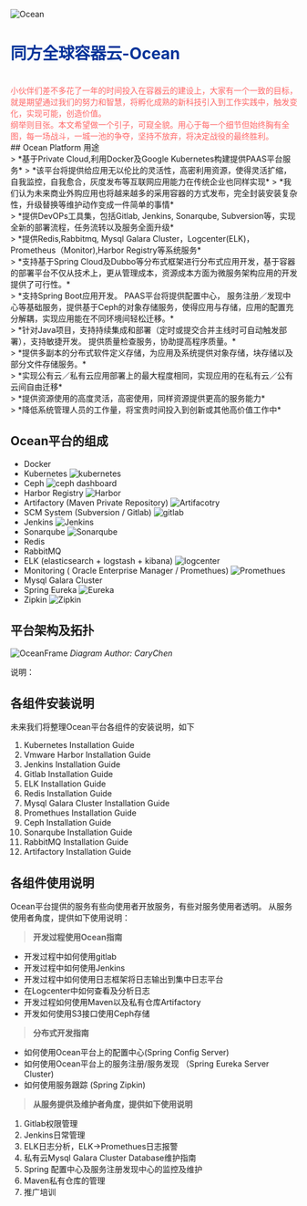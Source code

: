 
![Ocean](https://mmbiz.qlogo.cn/mmbiz_png/5Ofd65QfQBAK7QQJXOwPcvvOcnhG4hRJvAiaNBPCnDpccfULQqtMR1VLFKX63Aenf1BziaQwQibg6NUYSmUbdibJnw/0?wx_fmt=png)
<br />
# <font color="#003399">同方全球容器云-Ocean</font>
<br />

<font color="#FF6666">
小伙伴们差不多花了一年的时间投入在容器云的建设上，大家有一个一致的目标，就是期望通过我们的努力和智慧，将孵化成熟的新科技引入到工作实践中，触发变化，实现可能，创造价值。
<br>
纲举则目张。本文希望做一个引子，可窥全貌。用心于每一个细节但始终胸有全图，每一场战斗，一城一池的争夺，坚持不放弃，将决定战役的最终胜利。
</font>

<br />
## Ocean Platform 用途
<br />
> *基于Private Cloud,利用Docker及Google Kubernetes构建提供PAAS平台服务*
> *该平台将提供给应用无以伦比的灵活性，高密利用资源，使得灵活扩缩，自我监控，自我愈合，灰度发布等互联网应用能力在传统企业也同样实现*
> *我们认为未来商业外购应用也将越来越多的采用容器的方式发布，完全封装安装复杂性，升级替换等维护动作变成一件简单的事情*

<br />
> *提供DevOPs工具集，包括Gitlab, Jenkins, Sonarqube, Subversion等，实现全新的部署流程，任务流转以及服务全面升级*

<br />
> *提供Redis,Rabbitmq, Mysql Galara Cluster，Logcenter(ELK)，Prometheus（Monitor),Harbor Registry等系统服务*

<br />
> *支持基于Spring Cloud及Dubbo等分布式框架进行分布式应用开发，基于容器的部署平台不仅从技术上，更从管理成本，资源成本方面为微服务架构应用的开发提供了可行性。*

<br />
> *支持Spring Boot应用开发。 PAAS平台将提供配置中心， 服务注册／发现中心等基础服务，提供基于Ceph的对象存储服务，使得应用与存储，应用的配置充分解耦，实现应用能在不同环境间轻松迁移。*

<br />
> *针对Java项目，支持持续集成和部署（定时或提交合并主线时可自动触发部署），支持敏捷开发。 提供质量检查服务，协助提高程序质量。*

<br />
> *提供多副本的分布式软件定义存储，为应用及系统提供对象存储，块存储以及部分文件存储服务。*

<br />
> *实现公有云／私有云应用部署上的最大程度相同，实现应用的在私有云／公有云间自由迁移*

<br />
> *提供资源使用的高度灵活，高密使用，同样资源提供更高的服务能力*

<br />
> *降低系统管理人员的工作量，将宝贵时间投入到创新或其他高价值工作中*

<br />

## Ocean平台的组成

- Docker
- Kubernetes
![kubernetes](https://mmbiz.qlogo.cn/mmbiz_png/5Ofd65QfQBCLAg5aiazhvYYa9OGibBoJzy10uOzoZ2gibDic6iaxgak4MIZFwnnicyBEuodwLp8tiaiaZtHf3bibZ4eHx4w/0?wx_fmt=png)
- Ceph
![ceph dashboard ](https://mmbiz.qlogo.cn/mmbiz_png/5Ofd65QfQBCLAg5aiazhvYYa9OGibBoJzypQia9UnPaRibkL2A0zTyZAs5vvAHUsJicVjSo0MnECCZJ0XRkK7Jz5MwA/0?wx_fmt=png)
- Harbor Registry
![Harbor](https://mmbiz.qlogo.cn/mmbiz_png/5Ofd65QfQBCLAg5aiazhvYYa9OGibBoJzyYo1cD1LJGSJXPEDHdtDiaSoTmsI8vckYNz0AMmy3Z2xWXJ1lUJqO95w/0?wx_fmt=png)
- Artifactory  (Maven Private Repository)
![Artifacotry](https://mmbiz.qlogo.cn/mmbiz_png/5Ofd65QfQBCLAg5aiazhvYYa9OGibBoJzy2ibF80UeDDxhrdxPaYFDcW7FXq2BEkKYuD2WYgdYicPhbvooBC5Sib3Ew/0?wx_fmt=png)
- SCM System (Subversion / Gitlab)
![gitlab](https://mmbiz.qlogo.cn/mmbiz_png/5Ofd65QfQBCLAg5aiazhvYYa9OGibBoJzyDHuRF9fg47CjmplRwiaTe429zpyKfqKUMgfHibVKp7F2wRAO1eUNiaFXQ/0?wx_fmt=png)
- Jenkins
![Jenkins](https://mmbiz.qlogo.cn/mmbiz_png/5Ofd65QfQBCLAg5aiazhvYYa9OGibBoJzyPmNl24m6MKicS0ej37YDF3YuqAhH8JGkANn7LnhWcqV98ltk6Cl9OHQ/0?wx_fmt=png)
- Sonarqube
![Sonarqube](https://mmbiz.qlogo.cn/mmbiz_png/5Ofd65QfQBCLAg5aiazhvYYa9OGibBoJzycia6UPyC304CoiarPUxtBoSaEwWicbISGVXRJw3ZGwXrrwFCicuUxpoVDw/0?wx_fmt=png)
- Redis
- RabbitMQ
- ELK (elasticsearch + logstash + kibana)
![logcenter](https://mmbiz.qlogo.cn/mmbiz_png/5Ofd65QfQBCLAg5aiazhvYYa9OGibBoJzyNRyICKQpjDTF0IbyMQvEum4olMnF5BrOBXHwxkjkuJArbP2vFowupw/0?wx_fmt=png)
- Monitoring ( Oracle Enterprise Manager / Promethues)
![Promethues](https://mmbiz.qlogo.cn/mmbiz_png/5Ofd65QfQBCLAg5aiazhvYYa9OGibBoJzy9sPUnDp5sb8ZkMKDk1GMKzZ2a1NvfU4RVg9pmMgk36ibmsPT9b2Xzdw/0?wx_fmt=png)
- Mysql Galara Cluster
- Spring Eureka
![Eureka](https://mmbiz.qlogo.cn/mmbiz_png/5Ofd65QfQBCLAg5aiazhvYYa9OGibBoJzyb3yEjNF8GlVplkyD6Nruox48XdY6icib33bgelWMXJuIgKkIYrfRKvCQ/0?wx_fmt=png)
- Zipkin
![Zipkin](https://mmbiz.qlogo.cn/mmbiz_png/5Ofd65QfQBCLAg5aiazhvYYa9OGibBoJzykHCfPz7LsuY7VaZiaySibcGVbicvlTyHlQRwf06xLAtM926EDoDdmqmow/0?wx_fmt=png)

## 平台架构及拓扑

![  OceanFrame](https://mmbiz.qlogo.cn/mmbiz_png/5Ofd65QfQBAK7QQJXOwPcvvOcnhG4hRJ2jhIYCEnBUaQhhpic8JUicJVaq7Lzmjsn6kRoib48oyQAXvhnjKjGdC4Q/0?wx_fmt=png)
*Diagram Author: CaryChen*

说明：

## 各组件安装说明

未来我们将整理Ocean平台各组件的安装说明，如下

   1. Kubernetes Installation Guide
   2. Vmware Harbor Installation Guide
   3. Jenkins Installation Guide
   4. Gitlab Installation Guide
   5. ELK Installation Guide
   6. Redis Installation Guide
   7. Mysql Galara Cluster Installation Guide
   8. Promethues Installation Guide
   9. Ceph Installation Guide
   10. Sonarqube Installation Guide
   11. RabbitMQ Installation Guide
   12. Artifactory Installation Guide

## 各组件使用说明

Ocean平台提供的服务有些向使用者开放服务，有些对服务使用者透明。 从服务使用者角度，提供如下使用说明：

> **开发过程使用Ocean指南**

- 开发过程中如何使用gitlab
- 开发过程中如何使用Jenkins
- 开发过程中如何使用日志框架将日志输出到集中日志平台
- 在Logcenter中如何查看及分析日志
- 开发过程如何使用Maven以及私有仓库Artifactory
- 开发如何使用S3接口使用Ceph存储

> **分布式开发指南**

- 如何使用Ocean平台上的配置中心(Spring Config Server)
- 如何使用Ocean平台上的服务注册/服务发现 （Spring Eureka Server Cluster)
- 如何使用服务跟踪 (Spring Zipkin)

> **从服务提供及维护者角度，提供如下使用说明**

1. Gitlab权限管理
2. Jenkins日常管理
3. ELK日志分析，ELK->Promethues日志报警
4. 私有云Mysql Galara Cluster Database维护指南
5. Spring 配置中心及服务注册发现中心的监控及维护
6. Maven私有仓库的管理
7. 推广培训
